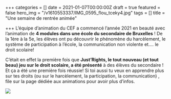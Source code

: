 +++
categories = []
date = 2021-01-07T00:00:00Z
draft = true
featured = false
hero_img = "/v1610553337/IMG_0595_flou_tceky4.jpg"
tags = []
title = "Une semaine de rentrée animée"

+++
L’équipe d’animation du CEF a commencé l’année 2021 en beauté avec l’animation de **4 modules dans une école du secondaire de Bruxelles** ! De la 1ère à la 5e, les élèves ont pu découvrir le phénomène du harcèlement, le système de participation à l’école, la communication non violente et…. le droit scolaire!

  
C’était en effet la première fois que **Just’Rights, le tout nouveau (et tout beau) jeu sur le droit scolaire, a été présenté** à des élèves du secondaire ! Et ça a été une première fois réussie! Si toi aussi tu veux en apprendre plus sur tes droits (ou sur le harcèlement, la participation, la communication) , file sur la page dédiée aux animations pour avoir plus d’infos.

![](https://res.cloudinary.com/cefasbl/image/upload/c_limit,dpr_auto,q_70,w_740,f_auto/v1610553154/IMG_0597_flou_sgqwpq.jpg)